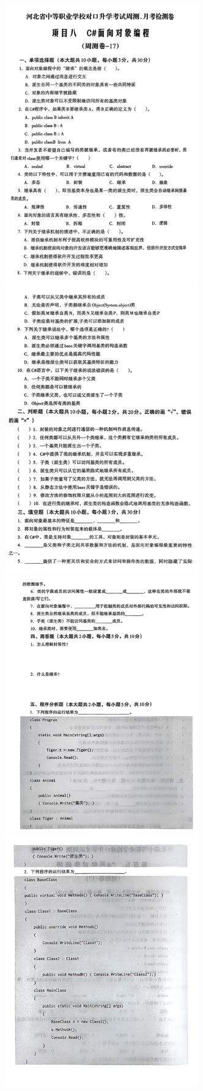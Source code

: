 ![周测月考](images/8-17/week1.png)
![周测月考](images/8-17/week2.png)
![周测月考](images/8-17/week3.png)
![周测月考](images/8-17/week4.png)